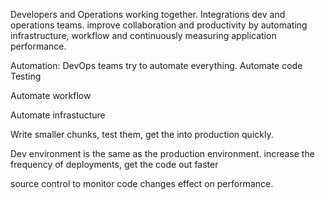 Developers and Operations working together. Integrations dev and operations teams. improve collaboration and productivity by automating infrastructure, workflow and continuously measuring application performance.

Automation:
DevOps teams try to automate everything.
Automate code Testing

Automate workflow

Automate infrastucture

Write smaller chunks, test them, get the into production quickly.

Dev environment is the same as the production environment.
increase the frequency of deployments, get the code out faster

source control to monitor code changes effect on performance.

